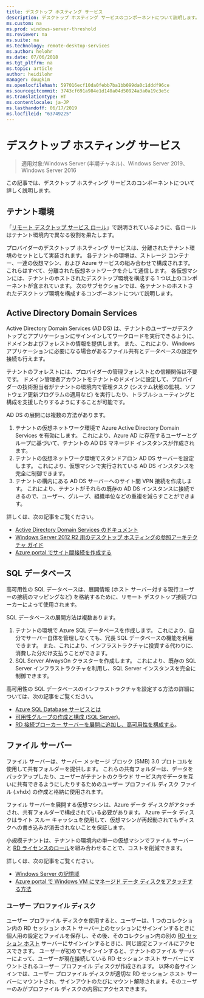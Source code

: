 ```yaml
---
title: デスクトップ ホスティング サービス
description: デスクトップ ホスティング サービスのコンポーネントについて説明します。
ms.custom: na
ms.prod: windows-server-threshold
ms.reviewer: na
ms.suite: na
ms.technology: remote-desktop-services
ms.author: helohr
ms.date: 07/06/2018
ms.tgt_pltfrm: na
ms.topic: article
author: heidilohr
manager: dougkim
ms.openlocfilehash: 597016ecf10da0febb7ba1bb099da0c1dddf96ce
ms.sourcegitcommit: 3743cf691a984e1d140a04d50924a3a0a19c3e5c
ms.translationtype: HT
ms.contentlocale: ja-JP
ms.lasthandoff: 06/17/2019
ms.locfileid: "63749225"
---
```

# <a name="desktop-hosting-service"></a>デスクトップ ホスティング サービス

>適用対象:Windows Server (半期チャネル)、Windows Server 2019、Windows Server 2016

この記事では、デスクトップ ホスティング サービスのコンポーネントについて詳しく説明します。

## <a name="tenant-environment"></a>テナント環境

「[リモート デスクトップ サービス ロール](rds-roles.md)」で説明されているように、各ロールはテナント環境内で異なる役割を果たします。

プロバイダーのデスクトップ ホスティング サービスは、分離されたテナント環境のセットとして実装されます。 各テナントの環境は、ストレージ コンテナー、一連の仮想マシン、および Azure サービスの組み合わせで構成されます。これらはすべて、分離された仮想ネットワークを介して通信します。 各仮想マシンには、テナントのホストされたデスクトップ環境を構成する 1 つ以上のコンポーネントが含まれています。 次のサブセクションでは、各テナントのホストされたデスクトップ環境を構成するコンポーネントについて説明します。

## <a name="active-directory-domain-services"></a>Active Directory Domain Services

Active Directory Domain Services (AD DS) は、テナントのユーザーがデスクトップとアプリケーションにサインインしてワークロードを実行できるように、ドメインおよびフォレストの情報を提供します。 また、これにより、Windows アプリケーションに必要になる場合があるファイル共有とデータベースの設定や接続も行えます。

テナントのフォレストには、プロバイダーの管理フォレストとの信頼関係は不要です。 ドメイン管理者アカウントをテナントのドメインに設定して、プロバイダーの技術担当者がテナントの環境内で管理タスク (システム状態の監視、ソフトウェア更新プログラムの適用など) を実行したり、トラブルシューティングと構成を支援したりするようにすることが可能です。

AD DS の展開には複数の方法があります。

1. テナントの仮想ネットワーク環境で Azure Active Directory Domain Services を有効にします。 これにより、Azure AD に存在するユーザーとグループに基づいて、テナントの AD DS マネージド インスタンスが作成されます。
2. テナントの仮想ネットワーク環境でスタンドアロン AD DS サーバーを設定します。 これにより、仮想マシンで実行されている AD DS インスタンスを完全に制御できます。
3. テナントの構内にある AD DS サーバーへのサイト間 VPN 接続を作成します。 これにより、テナントがそれらの既存の AD DS インスタンスに接続できるので、ユーザー、グループ、組織単位などの重複を減らすことができます。

詳しくは、次の記事をご覧ください。

* [Active Directory Domain Services のドキュメント](https://docs.microsoft.com/azure/active-directory-domain-services/)
* [Windows Server 2012 R2 用のデスクトップ ホスティングの参照アーキテクチャ ガイド](https://docs.microsoft.com/azure/vpn-gateway/vpn-gateway-howto-site-to-site-resource-manager-portal)
* [Azure portal でサイト間接続を作成する](https://docs.microsoft.com/azure/vpn-gateway/vpn-gateway-howto-site-to-site-resource-manager-portal)

## <a name="sql-database"></a>SQL データベース

高可用性の SQL データベースは、展開情報 (ホスト サーバー対する現行ユーザーの接続のマッピングなど) を格納するために、リモート デスクトップ接続ブローカーによって使用されます。

SQL データベースの展開方法は複数あります。

1. テナントの環境で Azure SQL データベースを作成します。 これにより、自分でサーバー自体を管理しなくても、冗長 SQL データベースの機能を利用できます。 また、これにより、インフラストラクチャに投資する代わりに、消費した分だけ支払うことができます。
2. SQL Server AlwaysOn クラスターを作成します。 これにより、既存の SQL Server インフラストラクチャを利用し、SQL Server インスタンスを完全に制御できます。

高可用性の SQL データベースのインフラストラクチャを設定する方法の詳細については、次の記事をご覧ください。

* [Azure SQL Database サービスとは](https://docs.microsoft.com/azure/sql-database/sql-database-technical-overview)
* [可用性グループの作成と構成 (SQL Server)](https://docs.microsoft.com/sql/database-engine/availability-groups/windows/creation-and-configuration-of-availability-groups-sql-server?view=sql-server-2017)。
* [RD 接続ブローカー サーバーを展開に追加し、高可用性を構成する](rds-connection-broker-cluster.md)。

## <a name="file-server"></a>ファイル サーバー

ファイル サーバーは、サーバー メッセージ ブロック (SMB) 3.0 プロトコルを使用して共有フォルダーを提供します。 これらの共有フォルダーは、データをバックアップしたり、ユーザーがテナントのクラウド サービス内でデータを互いに共有できるようにしたりするためのユーザー プロファイル ディスク ファイル (.vhdx) の作成と格納に使用されます。

ファイル サーバーを展開する仮想マシンは、Azure データ ディスクがアタッチされ、共有フォルダーで構成されている必要があります。 Azure データ ディスクはライト スルー キャッシュを使用して、仮想マシンが再起動されてもディスクへの書き込みが消去されないことを保証します。

小規模テナントは、テナントの環境内の単一の仮想マシンでファイル サーバーと [RD ライセンスのロール](rds-roles.md#remote-desktop-licensing)を組み合わせることで、コストを削減できます。

詳しくは、次の記事をご覧ください。

* [Windows Server の記憶域](../../storage/storage.md)
* [Azure portal で Windows VM にマネージド データ ディスクをアタッチする方法](https://docs.microsoft.com/azure/virtual-machines/windows/attach-managed-disk-portal?toc=%2Fazure%2Fvirtual-machines%2Fwindows%2Fclassic%2Ftoc.json)

### <a name="user-profile-disks"></a>ユーザー プロファイル ディスク

ユーザー プロファイル ディスクを使用すると、ユーザーは、1 つのコレクション内の RD セッション ホスト サーバー上のセッションにサインインするときに個人用の設定とファイルを保存し、その後、そのコレクション内の別の [RD セッション ホスト](rds-roles.md#remote-desktop-session-host) サーバーにサインインするときに、同じ設定とファイルにアクセスできます。 ユーザーが初めてサインインすると、テナントのファイル サーバーによって、ユーザーが現在接続している RD セッション ホスト サーバーにマウントされるユーザー プロファイル ディスクが作成されます。 以降の各サインインでは、ユーザー プロファイル ディスクが適切な RD セッション ホスト サーバーにマウントされ、サインアウトのたびにマウント解除されます。そのユーザーのみがプロファイル ディスクの内容にアクセスできます。